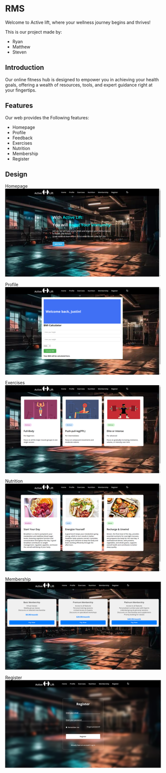 # RMS

Welcome to Active lift, where your wellness journey begins and thrives! 

This is our project made by:
<ul>
    <li>Ryan</li>
    <li>Matthew</li>
    <li>Steven</li>
</ul>

## Introduction

Our online fitness hub is designed to empower you in achieving your health goals, offering a wealth of resources, tools, and expert guidance right at your fingertips.

## Features

Our web provides the Following features:
<ul>
    <li>Homepage</li>  
    <li>Profile </li>
    <li>Feedback</li>
    <li>Exercises</li>
    <li>Nutrition</li>
    <li>Membership</li>
    <li>Register</li>
</ul>

## Design
Homepage
<img src="images/Homepage.png">

Profile
<img src="images/ProfilePage.png">

Exercises
<img src="images/ExercisesPage.png">

Nutrition
<img src="images/NutritionPage.png">

Membership
<img src="images/MemebershipPAge.png">

Register
<img src="images/RegisterPage.png">
